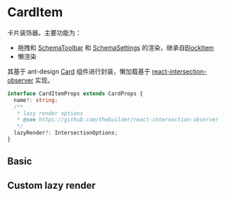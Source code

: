 # CardItem

卡片装饰器。主要功能为：

- 拖拽和 [SchemaToolbar](/core/ui-schema/schema-toolbar) 和 [SchemaSettings](/core/ui-schema/schema-settings) 的渲染，继承自[BlockItem](/components/block-item)
- 懒渲染

其基于 ant-design [Card](https://ant.design/components/card-cn/) 组件进行封装，懒加载基于 [react-intersection-observer](https://github.com/thebuilder/react-intersection-observer) 实现。

```ts
interface CardItemProps extends CardProps {
  name?: string;
  /**
   * lazy render options
   * @see https://github.com/thebuilder/react-intersection-observer
   */
  lazyRender?: IntersectionOptions;
}
```

## Basic

<code src="./demos/new-demos/basic.tsx" ></code>

## Custom lazy render

<code src="./demos/new-demos/lazy-render.tsx" ></code>
